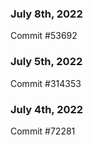 ### July 8th, 2022

Commit #53692

### July 5th, 2022

Commit #314353


### July 4th, 2022

Commit #72281
